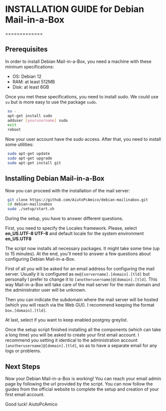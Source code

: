 # INSTALLATION GUIDE for Debian Mail-in-a-Box

=============

## Prerequisites

In order to install Debian Mail-in-a-Box, you need a machine with these mininum specifications:

- OS: Debian 12
- RAM: at least 512MB
- Disk: at least 6GB

Once you met these specifications, you need to install sudo. We could use ```su``` but is more easy to use the package ```sudo```.

```bash
 su -
 apt-get install sudo
 adduser [yourusername] sudo
 exit
 reboot
```

Now your user account have the sudo access.
After that, you need to install some utilities:

```bash
 sudo apt-get update
 sudo apt-get upgrade
 sudo apt-get install git
```

## Installing Debian Mail-in-a-Box

Now you can proceed with the installation of the mail server:

```bash
 git clone https://github.com/AiutoPcAmico/debian-mailinabox.git
 cd debian-mailinabox
 sudo ./setup/start.sh
```

During the setup, you have to answer different questions.

First, you need to specify the Locales framework.
Please, select **en_US.UTF-8 UTF-8** and default locale for the system environment **en_US.UTF8**

The script now installs all necessary packages. It might take some time (up to 15 minutes).
At the end, you'll need to answer a few questions about configuring Debian Mail-in-a-Box.

First of all you will be asked for an email address for configuring the mail server.
Usually it is configured as ```me@[servername].[domain].[tld]``` but personally I prefer to change it to ```[anotherusername]@[domain].[tld]```. 
This way Mail-in-a-Box will take care of the mail server for the main domain and the administrator user will be unknown.

Then you can indicate the subdomain where the mail server will be hosted (which you will reach via the Web GUI).
I recommend keeping the format ```box.[domain].[tld]```.

At last, select if you want to keep enabled postgrey greylist.

Once the setup script finished installing all the components (which can take a long time) you will be asked to create your first email account.
I recommend you setting it identical to the administration account ```[anotherusername]@[domain].[tld]```, so as to have a separate email for any logs or problems.

## Next Steps

Now your Debian Mail-in-a-Box is working!
You can reach your email admin page by following the url provided by the script.
You can now follow the guides from the official website to complete the setup and creation of your first email account.

Good luck!
AiutoPcAmico
